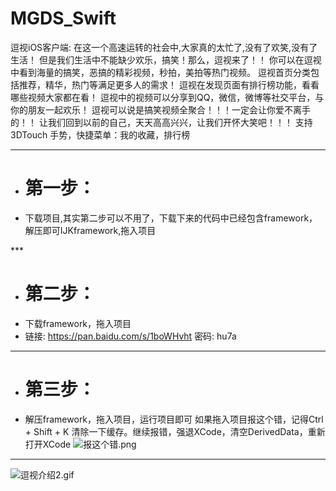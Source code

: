 # MGDS_Swift
逗视iOS客户端: 在这一个高速运转的社会中,大家真的太忙了,没有了欢笑,没有了生活！ 但是我们生活中不能缺少欢乐，搞笑！那么，逗视来了！！ 你可以在逗视中看到海量的搞笑，恶搞的精彩视频，秒拍，美拍等热门视频。 逗视首页分类包括推荐，精华，热门等满足更多人的需求！ 逗视在发现页面有排行榜功能，看看哪些视频大家都在看！ 逗视中的视频可以分享到QQ，微信，微博等社交平台，与你的朋友一起欢乐！ 逗视可以说是搞笑视频全聚合！！！一定会让你爱不离手的！！ 让我们回到以前的自己，天天高高兴兴，让我们开怀大笑吧！！！ 支持3DTouch 手势，快捷菜单：我的收藏，排行榜
***

- # 第一步：
 - 下载项目,其实第二步可以不用了，下载下来的代码中已经包含framework，解压即可IJKframework,拖入项目
 
***  
- # 第二步：
 - 下载framework，拖入项目
 - 链接: https://pan.baidu.com/s/1boWHvht 密码: hu7a
 
 ***
- # 第三步：
 - 解压framework，拖入项目，运行项目即可
 如果拖入项目报这个错，记得Ctrl + Shift + K 清除一下缓存。继续报错，强退XCode，清空DerivedData，重新打开XCode
 ![报这个错.png](http://upload-images.jianshu.io/upload_images/1429890-0b89560ecafeb462.png?imageMogr2/auto-orient/strip%7CimageView2/2/w/1240)
 
***
![逗视介绍2.gif](http://upload-images.jianshu.io/upload_images/1429890-91b427263bc09abd.gif?imageMogr2/auto-orient/strip)
